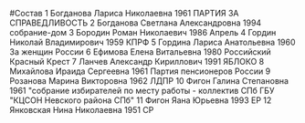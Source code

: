 #Состав
1 Богданова Лариса Николаевна 1961 ПАРТИЯ ЗА СПРАВЕДЛИВОСТЬ
2 Богданова Светлана Александровна 1994 собрание-дом
3 Бородин Роман Николаевич 1986 Апрель
4 Гордин Николай Владимирович 1959 КПРФ
5 Гордина Лариса Анатольевна 1960 За женщин России
6 Ефимова Елена Витальевна 1980 Российский Красный Крест
7 Ланчев Александр Кириллович 1991 ЯБЛОКО
8 Михайлова Ираида Сергеевна 1961 Партия пенсионеров России
9 Розанова Марина Викторовна 1962 ЛДПР
10 Фигон Галина Степановна 1961 \"собрание избирателей по месту работы - коллектив СПб ГБУ \"КЦСОН Невского района СПб\"
11 Фигон Яана Юрьевна 1993 ЕР
12 Янковская Нина Николаевна 1951 СР
